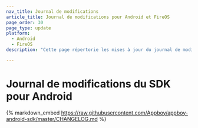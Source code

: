 ```yaml
---
nav_title: Journal de modifications
article_title: Journal de modifications pour Android et FireOS
page_order: 30
page_type: update
platform: 
  - Android
  - FireOS
description: "Cette page répertorie les mises à jour du journal de modifications du SDK de Braze pour Android et FireOS."

---
```


# Journal de modifications du SDK pour Android

{% markdown_embed https://raw.githubusercontent.com/Appboy/appboy-android-sdk/master/CHANGELOG.md %}
